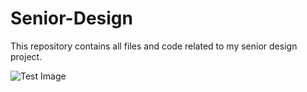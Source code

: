 # Senior-Design

This repository contains all files and code related to my senior design project. 

![Test Image](Test_Diagram.png)
